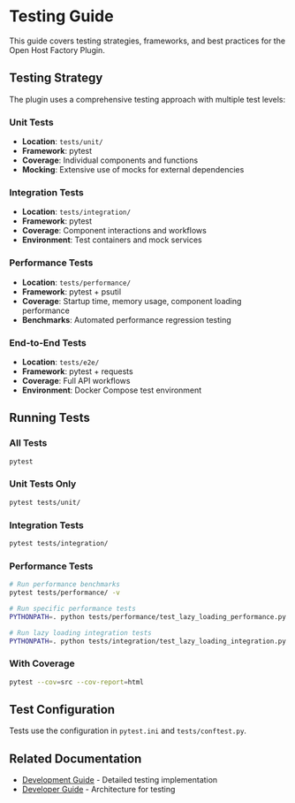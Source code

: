 # Testing Guide

This guide covers testing strategies, frameworks, and best practices for the Open Host Factory Plugin.

## Testing Strategy

The plugin uses a comprehensive testing approach with multiple test levels:

### Unit Tests
- **Location**: `tests/unit/`
- **Framework**: pytest
- **Coverage**: Individual components and functions
- **Mocking**: Extensive use of mocks for external dependencies

### Integration Tests
- **Location**: `tests/integration/`
- **Framework**: pytest
- **Coverage**: Component interactions and workflows
- **Environment**: Test containers and mock services

### Performance Tests
- **Location**: `tests/performance/`
- **Framework**: pytest + psutil
- **Coverage**: Startup time, memory usage, component loading performance
- **Benchmarks**: Automated performance regression testing

### End-to-End Tests
- **Location**: `tests/e2e/`
- **Framework**: pytest + requests
- **Coverage**: Full API workflows
- **Environment**: Docker Compose test environment

## Running Tests

### All Tests
```bash
pytest
```

### Unit Tests Only
```bash
pytest tests/unit/
```

### Integration Tests
```bash
pytest tests/integration/
```

### Performance Tests
```bash
# Run performance benchmarks
pytest tests/performance/ -v

# Run specific performance tests
PYTHONPATH=. python tests/performance/test_lazy_loading_performance.py

# Run lazy loading integration tests
PYTHONPATH=. python tests/integration/test_lazy_loading_integration.py
```

### With Coverage
```bash
pytest --cov=src --cov-report=html
```

## Test Configuration

Tests use the configuration in `pytest.ini` and `tests/conftest.py`.

## Related Documentation
- [Development Guide](../development/testing.md) - Detailed testing implementation
- [Developer Guide](../developer_guide/architecture.md) - Architecture for testing
